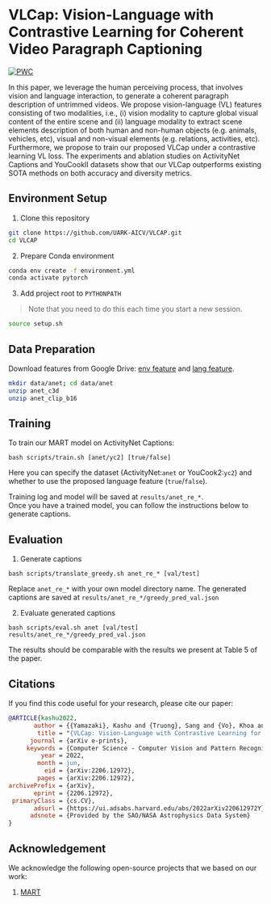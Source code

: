 # VLCap: Vision-Language with Contrastive Learning for Coherent Video Paragraph Captioning

 	
[![PWC](https://img.shields.io/endpoint.svg?url=https://paperswithcode.com/badge/vlcap-vision-language-with-contrastive/video-captioning-on-activitynet-captions)](https://paperswithcode.com/sota/video-captioning-on-activitynet-captions?p=vlcap-vision-language-with-contrastive)

In this paper, we leverage the human perceiving process, that involves vision and language interaction, to generate a coherent paragraph description of untrimmed videos. We propose vision-language (VL) features consisting of two modalities, i.e., (i) vision modality to capture global visual content of the entire scene and (ii) language modality to extract scene elements description of both human and non-human objects (e.g. animals, vehicles, etc), visual and non-visual elements (e.g. relations, activities, etc). Furthermore, we propose to train our proposed VLCap under a contrastive learning VL loss. The experiments and ablation studies on ActivityNet Captions and YouCookII datasets show that our VLCap outperforms existing SOTA methods on both accuracy and diversity metrics.


## Environment Setup
1. Clone this repository
```bash 
git clone https://github.com/UARK-AICV/VLCAP.git
cd VLCAP
```


2. Prepare Conda environment 

```bash
conda env create -f environment.yml
conda activate pytorch
```


3. Add project root to `PYTHONPATH`
> Note that you need to do this each time you start a new session.

```bash
source setup.sh
```

## Data Preparation
Download features from Google Drive: [env feature]() and [lang feature]().

```bash 
mkdir data/anet; cd data/anet
unzip anet_c3d
unzip anet_clip_b16
```


## Training

To train our MART model on ActivityNet Captions:
```
bash scripts/train.sh [anet/yc2] [true/false]
```
Here you can specify the dataset (ActivityNet:`anet` or YouCook2:`yc2`) and whether to use the proposed language feature (`true`/`false`).

Training log and model will be saved at `results/anet_re_*`.  
Once you have a trained model, you can follow the instructions below to generate captions. 

## Evaluation
1. Generate captions 
```
bash scripts/translate_greedy.sh anet_re_* [val/test]
```
Replace `anet_re_*` with your own model directory name. 
The generated captions are saved at `results/anet_re_*/greedy_pred_val.json`


2. Evaluate generated captions
```
bash scripts/eval.sh anet [val/test] results/anet_re_*/greedy_pred_val.json
```
The results should be comparable with the results we present at Table 5 of the paper. 

## Citations
If you find this code useful for your research, please cite our paper:

```bibtex
@ARTICLE{kashu2022,
       author = {{Yamazaki}, Kashu and {Truong}, Sang and {Vo}, Khoa and {Kidd}, Michael and {Rainwater}, Chase and {Luu}, Khoa and {Le}, Ngan},
        title = "{VLCap: Vision-Language with Contrastive Learning for Coherent Video Paragraph Captioning}",
      journal = {arXiv e-prints},
     keywords = {Computer Science - Computer Vision and Pattern Recognition},
         year = 2022,
        month = jun,
          eid = {arXiv:2206.12972},
        pages = {arXiv:2206.12972},
archivePrefix = {arXiv},
       eprint = {2206.12972},
 primaryClass = {cs.CV},
       adsurl = {https://ui.adsabs.harvard.edu/abs/2022arXiv220612972Y},
      adsnote = {Provided by the SAO/NASA Astrophysics Data System}
}
```

## Acknowledgement
We acknowledge the following open-source projects that we based on our work:

1. [MART](https://github.com/jayleicn/recurrent-transformer) 
